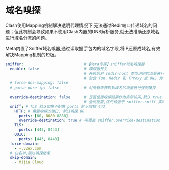# 域名嗅探

Clash使用Mapping机制解决透明代理情况下,无法通过Redir端口传递域名的问题；但此机制会导致如果不使用Clash内置的DNS解析服务,就无法准确还原域名,进行域名分流的问题。

Meta内置了Sniffer域名嗅器,通过读取握手包内的域名字段,将IP还原成域名,有效解决Mapping机制的短板。

```yaml
sniffer:                           #【Meta专属】sniffer域名嗅探器
  enable: false                    # 嗅探器开关     
                                   # 开启后对 redir-host 类型识别的流量进行强制嗅探
                                   # 包含 Tun、Redir 和 TProxy 或 DNS 为 redir-host
  # force-dns-mapping: false
  # parse-pure-ip: false           # 对所有未获取到域名的流量进行强制嗅探
  
  override-destination: false      # 是否使用嗅探结果作为实际访问,默认 true
                                   # 全局配置,优先级低于 sniffer.sniff 实际配置
  sniff: # TLS 默认如果不配置 ports 默认嗅探 443
    HTTP: # 需要嗅探的端口, 默认嗅探 80
      ports: [80, 8080-8880]
      override-destination: true # 可覆盖 sniffer.override-destination
    TLS:
      ports: [443, 8443]
    QUIC:
      ports: [443, 8443]
  force-domain:
    - +.v2ex.com
  # 白名单,跳过嗅探结果
  skip-domain:
    - Mijia Cloud
```
